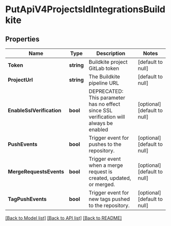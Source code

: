 # PutApiV4ProjectsIdIntegrationsBuildkite

## Properties
Name | Type | Description | Notes
------------ | ------------- | ------------- | -------------
**Token** | **string** | Buildkite project GitLab token | [default to null]
**ProjectUrl** | **string** | The Buildkite pipeline URL | [default to null]
**EnableSslVerification** | **bool** | DEPRECATED: This parameter has no effect since SSL verification will always be enabled | [optional] [default to null]
**PushEvents** | **bool** | Trigger event for pushes to the repository. | [optional] [default to null]
**MergeRequestsEvents** | **bool** | Trigger event when a merge request is created, updated, or merged. | [optional] [default to null]
**TagPushEvents** | **bool** | Trigger event for new tags pushed to the repository. | [optional] [default to null]

[[Back to Model list]](../README.md#documentation-for-models) [[Back to API list]](../README.md#documentation-for-api-endpoints) [[Back to README]](../README.md)


